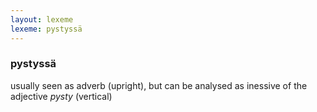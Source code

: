 ```yaml
---
layout: lexeme
lexeme: pystyssä
---
```


###  pystyssä 
usually seen as adverb (upright), but can be analysed as inessive of the adjective *pysty* (vertical)

